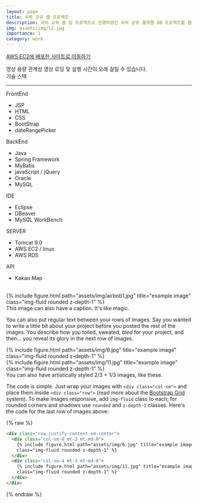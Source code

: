 ```yaml
---
layout: page
title: 숙박 공유 웹 프로젝트
description: 국비 교육 중 팀 프로젝트로 진행하였던 숙박 공유 플랫폼 DB 프로젝트를 웹 사이트로써 완성시키고자 진행하였습니다.
img: assets/img/12.jpg
importance: 1
category: work
---
```


<a href="http://ec2-3-39-24-218.ap-northeast-2.compute.amazonaws.com:8080/">AWS EC2에 배포한 사이트로 이동하기</a>

<div class="row">
    <!--div class="col-sm mt-3 mt-md-0">
        {% include video.html path="assets/video/airbnb.mp4" class="img-fluid rounded z-depth-1" controls=true %}
    </div-->
</div>
<div class="caption">
    영상 용량 관계상 영상 로딩 및 실행 시간이 오래 걸릴 수 있습니다.
</div>

<div class="row">
    <div class="title">기술 스택</div>
</div>
<hr>
<div class="row">
    <div class="col-sm mt-2 mt-md-0">
        <div class="subtitle">FrontEnd</div>
        <ul>
            <li>JSP</li>
            <li>HTML</li>
            <li>CSS</li>
            <li>BootStrap</li>
            <li>dateRangePicker</li>
        </ul>
        <div class="subtitle">BackEnd</div>
        <ul>
            <li>Java</li>
            <li>Spring Framework</li>
            <li>MyBatis</li>
            <li>javaScript / jQuery</li>
            <li>Oracle</li>
            <li>MySQL</li>
        </ul>
    </div>
    <div class="col-sm mt-2 mt-md-0">
        <div class="subtitle">IDE</div>
        <ul>
            <li>Eclipse</li>
            <li>DBeaver</li>
            <li>MySQL WorkBench</li>
        </ul>
        <div class="subtitle">SERVER</div>
        <ul>
            <li>Tomcat 9.0</li>
            <li>AWS EC2 / linux</li>
            <li>AWS RDS</li>
        </ul>
        <div class="subtitle">API</div>
        <ul>
            <li>Kakao Map</li>
        </ul>
    </div>
</div>
<br>
<div class="row">
    <div class="col-sm mt-3 mt-md-0">
        {% include figure.html path="assets/img/airbnb1.jpg" title="example image" class="img-fluid rounded z-depth-1" %}
    </div>
</div>
<div class="caption">
    This image can also have a caption. It's like magic.
</div>

You can also put regular text between your rows of images.
Say you wanted to write a little bit about your project before you posted the rest of the images.
You describe how you toiled, sweated, _bled_ for your project, and then... you reveal its glory in the next row of images.

<div class="row justify-content-sm-center">
    <div class="col-sm-8 mt-3 mt-md-0">
        {% include figure.html path="assets/img/6.jpg" title="example image" class="img-fluid rounded z-depth-1" %}
    </div>
    <div class="col-sm-4 mt-3 mt-md-0">
        {% include figure.html path="assets/img/11.jpg" title="example image" class="img-fluid rounded z-depth-1" %}
    </div>
</div>
<div class="caption">
    You can also have artistically styled 2/3 + 1/3 images, like these.
</div>

The code is simple.
Just wrap your images with `<div class="col-sm">` and place them inside `<div class="row">` (read more about the <a href="https://getbootstrap.com/docs/4.4/layout/grid/">Bootstrap Grid</a> system).
To make images responsive, add `img-fluid` class to each; for rounded corners and shadows use `rounded` and `z-depth-1` classes.
Here's the code for the last row of images above:

{% raw %}

```html
<div class="row justify-content-sm-center">
  <div class="col-sm-8 mt-3 mt-md-0">
    {% include figure.html path="assets/img/6.jpg" title="example image"
    class="img-fluid rounded z-depth-1" %}
  </div>
  <div class="col-sm-4 mt-3 mt-md-0">
    {% include figure.html path="assets/img/11.jpg" title="example image"
    class="img-fluid rounded z-depth-1" %}
  </div>
</div>
```

{% endraw %}
